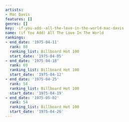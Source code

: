 ```yaml
---
artists:
- Mac Davis
features: []
genres: []
key: -if-you-add--all-the-love-in-the-world-mac-davis
name: (if You Add) All The Love In The World
rankings:
- end_date: '1975-04-11'
  rank: 80
  ranking_list: Billboard Hot 100
  start_date: '1975-04-05'
- end_date: '1975-04-18'
  rank: 69
  ranking_list: Billboard Hot 100
  start_date: '1975-04-12'
- end_date: '1975-04-25'
  rank: 54
  ranking_list: Billboard Hot 100
  start_date: '1975-04-19'
- end_date: '1975-05-02'
  rank: 54
  ranking_list: Billboard Hot 100
  start_date: '1975-04-26'
---
```



